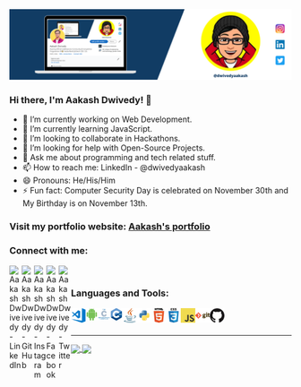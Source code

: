 <img src="GitHub_banner_temp.png"/>

### Hi there, I'm Aakash Dwivedy! 👋

- 🔭 I’m currently working on Web Development.
- 🌱 I’m currently learning JavaScript.
- 👯 I’m looking to collaborate in Hackathons.
- 🤔 I’m looking for help with Open-Source Projects.
- 💬 Ask me about programming and tech related stuff.
- 📫 How to reach me: LinkedIn - @dwivedyaakash
- 😄 Pronouns: He/His/Him
- ⚡ Fun fact: Computer Security Day is celebrated on November 30th and My Birthday is on November 13th.

### Visit my portfolio website: [Aakash's portfolio](https://dwivedyaakash.github.io/portfolio/)

### Connect with me:

[<img align="left" alt="Aakash Dwivedy - LinkedIn" width="22" src="https://cdn.jsdelivr.net/npm/simple-icons@v3/icons/linkedin.svg" />][linkedin]
[<img align="left" alt="Aakash Dwivedy - GitHub" width="22" src="https://cdn.jsdelivr.net/npm/simple-icons@v3/icons/github.svg" />][github]
[<img align="left" alt="Aakash Dwivedy - Instagram" width="22" src="https://cdn.jsdelivr.net/npm/simple-icons@v3/icons/instagram.svg" />][instagram]
[<img align="left" alt="Aakash Dwivedy - Facebook" width="22" src="https://cdn.jsdelivr.net/npm/simple-icons@v3/icons/facebook.svg" />][facebook]
[<img align="left" alt="Aakash Dwivedy - Twitter" width="22" src="https://cdn.jsdelivr.net/npm/simple-icons@v3/icons/twitter.svg" />][twitter]

<br />

### Languages and Tools:

<img align="left" alt="Visual Studio Code" width="26px" src="https://raw.githubusercontent.com/github/explore/80688e429a7d4ef2fca1e82350fe8e3517d3494d/topics/visual-studio-code/visual-studio-code.png" />
<img align="left" alt="Android" width="22" src="https://raw.githubusercontent.com/github/explore/80688e429a7d4ef2fca1e82350fe8e3517d3494d/topics/android/android.png" />
<img align="left" alt="C" width="22" src="https://raw.githubusercontent.com/github/explore/80688e429a7d4ef2fca1e82350fe8e3517d3494d/topics/c/c.png" />
<img align="left" alt="C++" width="22" src="https://raw.githubusercontent.com/github/explore/80688e429a7d4ef2fca1e82350fe8e3517d3494d/topics/cpp/cpp.png" />
<img align="left" alt="Java" width="26px" src="https://raw.githubusercontent.com/github/explore/78df643247d429f6cc873026c0622819ad797942/topics/java/java.png" />
<img align="left" alt="Python" width="26px" src="https://raw.githubusercontent.com/github/explore/78df643247d429f6cc873026c0622819ad797942/topics/python/python.png" />
<img align="left" alt="HTML5" width="26px" src="https://raw.githubusercontent.com/github/explore/80688e429a7d4ef2fca1e82350fe8e3517d3494d/topics/html/html.png" />
<img align="left" alt="CSS3" width="26px" src="https://raw.githubusercontent.com/github/explore/80688e429a7d4ef2fca1e82350fe8e3517d3494d/topics/css/css.png" />
<img align="left" alt="JavaScript" width="26px" src="https://raw.githubusercontent.com/github/explore/80688e429a7d4ef2fca1e82350fe8e3517d3494d/topics/javascript/javascript.png" />
<img align="left" alt="GIT" width="26px" src="https://raw.githubusercontent.com/github/explore/80688e429a7d4ef2fca1e82350fe8e3517d3494d/topics/git/git.png" />
<img align="left" alt="GitHub" width="26px" src="https://raw.githubusercontent.com/github/explore/78df643247d429f6cc873026c0622819ad797942/topics/github/github.png" />

<br />
<br />

---

<a href="https://github.com/dwivedyaakash">
  <img align="center" src="https://github-readme-stats.vercel.app/api/top-langs/?username=dwivedyaakash&theme=light&hide_langs_below=1" />
<a/>

<a href="https://github.com/dwivedyaakash">
  <img align="center" src="https://github-readme-stats.vercel.app/api?username=dwivedyaakash&&show_icons=true&amp;theme=light&amp" />
<a/>

[linkedin]: https://linkedin.com/in/dwivedyaakash
[github]: https://github.com/dwivedyaakash
[instagram]: https://instagram.com/dwivedyaakash1
[facebook]: https://www.facebook.com/dwivedyaakash/
[twitter]: https://twitter.com/dwivedyaakash
